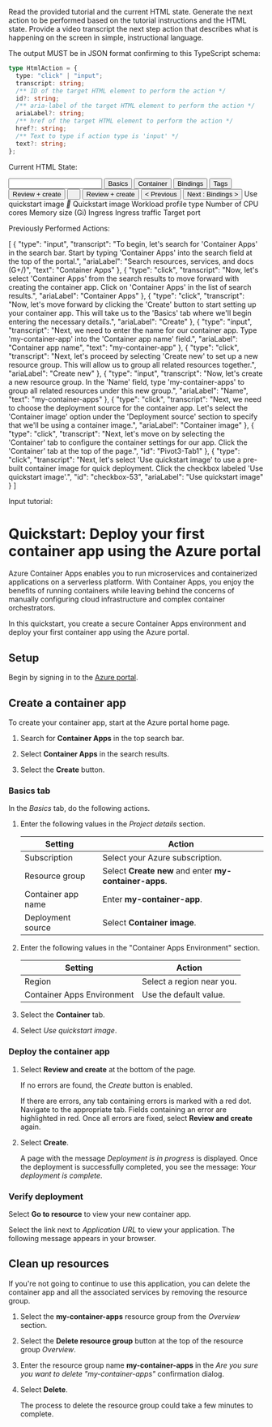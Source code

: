 
Read the provided tutorial and the current HTML state. Generate the next action to be performed based on the tutorial instructions and the HTML state. Provide a video transcript the next step action that describes what is happening on the screen in simple, instructional language.

The output MUST be in JSON format confirming to this TypeScript schema:

```typescript
type HtmlAction = {
  type: "click" | "input";
  transcript: string;
  /** ID of the target HTML element to perform the action */
  id?: string;
  /** aria-label of the target HTML element to perform the action */
  ariaLabel?: string;
  /** href of the target HTML element to perform the action */
  href?: string;
  /** Text to type if action type is 'input' */
  text?: string;
};
```

Current HTML State:

<input id="checkbox-53" aria-label="Use quickstart image">
<button id="Pivot3-Tab0"> Basics</button>
<button id="Pivot3-Tab1"> Container</button>
<button id="Pivot3-Tab2"> Bindings</button>
<button id="Pivot3-Tab3"> Tags</button>
<button id="Pivot3-Tab4"> Review + create</button>
<button><i></i></button>
<button><span id="id__131">Review + create</button>
<button><span id="id__134">&lt; Previous</button>
<button><span id="id__137">Next : Bindings &gt;</button>
<label id="label50" aria-label="Use quickstart image">Use quickstart image</label>
<label><i></i></label>
<label id="label678" aria-label="Quickstart image">Quickstart image</label>
<label id="label682" aria-label="Workload profile type">Workload profile type</label>
<label id="label685" aria-label="Number of CPU cores">Number of CPU cores</label>
<label id="label688" aria-label="Memory size (Gi)">Memory size (Gi)</label>
<label id="label691" aria-label="Ingress">Ingress</label>
<label id="label694" aria-label="Ingress traffic">Ingress traffic</label>
<label id="label697" aria-label="Target port">Target port</label>


Previously Performed Actions:

[
    {
        "type": "input",
        "transcript": "To begin, let's search for 'Container Apps' in the search bar. Start by typing 'Container Apps' into the search field at the top of the portal.",
        "ariaLabel": "Search resources, services, and docs (G+/)",
        "text": "Container Apps"
    },
    {
        "type": "click",
        "transcript": "Now, let's select 'Container Apps' from the search results to move forward with creating the container app. Click on 'Container Apps' in the list of search results.",
        "ariaLabel": "Container Apps"
    },
    {
        "type": "click",
        "transcript": "Now, let's move forward by clicking the 'Create' button to start setting up your container app. This will take us to the 'Basics' tab where we'll begin entering the necessary details.",
        "ariaLabel": "Create"
    },
    {
        "type": "input",
        "transcript": "Next, we need to enter the name for our container app. Type 'my-container-app' into the 'Container app name' field.",
        "ariaLabel": "Container app name",
        "text": "my-container-app"
    },
    {
        "type": "click",
        "transcript": "Next, let's proceed by selecting 'Create new' to set up a new resource group. This will allow us to group all related resources together.",
        "ariaLabel": "Create new"
    },
    {
        "type": "input",
        "transcript": "Now, let's create a new resource group. In the 'Name' field, type 'my-container-apps' to group all related resources under this new group.",
        "ariaLabel": "Name",
        "text": "my-container-apps"
    },
    {
        "type": "click",
        "transcript": "Next, we need to choose the deployment source for the container app. Let's select the 'Container image' option under the 'Deployment source' section to specify that we'll be using a container image.",
        "ariaLabel": "Container image"
    },
    {
        "type": "click",
        "transcript": "Next, let's move on by selecting the 'Container' tab to configure the container settings for our app. Click the 'Container' tab at the top of the page.",
        "id": "Pivot3-Tab1"
    },
    {
        "type": "click",
        "transcript": "Next, let's select 'Use quickstart image' to use a pre-built container image for quick deployment. Click the checkbox labeled 'Use quickstart image'.",
        "id": "checkbox-53",
        "ariaLabel": "Use quickstart image"
    }
]

Input tutorial:


# Quickstart: Deploy your first container app using the Azure portal

Azure Container Apps enables you to run microservices and containerized applications on a serverless platform. With Container Apps, you enjoy the benefits of running containers while leaving behind the concerns of manually configuring cloud infrastructure and complex container orchestrators.

In this quickstart, you create a secure Container Apps environment and deploy your first container app using the Azure portal.

## Setup

Begin by signing in to the [Azure portal](https://portal.azure.com).

## Create a container app

To create your container app, start at the Azure portal home page.

1. Search for **Container Apps** in the top search bar.

1. Select **Container Apps** in the search results.

1. Select the **Create** button.

### Basics tab

In the _Basics_ tab, do the following actions.

1. Enter the following values in the _Project details_ section.

   | Setting            | Action                                                 |
   | ------------------ | ------------------------------------------------------ |
   | Subscription       | Select your Azure subscription.                        |
   | Resource group     | Select **Create new** and enter **my-container-apps**. |
   | Container app name | Enter **my-container-app**.                            |
   | Deployment source  | Select **Container image**.                            |

1. Enter the following values in the "Container Apps Environment" section.

   | Setting                    | Action                    |
   | -------------------------- | ------------------------- |
   | Region                     | Select a region near you. |
   | Container Apps Environment | Use the default value.    |

1. Select the **Container** tab.

1. Select _Use quickstart image_.

### Deploy the container app

1. Select **Review and create** at the bottom of the page.

   If no errors are found, the _Create_ button is enabled.

   If there are errors, any tab containing errors is marked with a red dot. Navigate to the appropriate tab. Fields containing an error are highlighted in red. Once all errors are fixed, select **Review and create** again.

1. Select **Create**.

   A page with the message _Deployment is in progress_ is displayed. Once the deployment is successfully completed, you see the message: _Your deployment is complete_.

### Verify deployment

Select **Go to resource** to view your new container app.

Select the link next to _Application URL_ to view your application. The following message appears in your browser.

## Clean up resources

If you're not going to continue to use this application, you can delete the container app and all the associated services by removing the resource group.

1. Select the **my-container-apps** resource group from the _Overview_ section.
1. Select the **Delete resource group** button at the top of the resource group _Overview_.
1. Enter the resource group name **my-container-apps** in the _Are you sure you want to delete "my-container-apps"_ confirmation dialog.
1. Select **Delete**.

   The process to delete the resource group could take a few minutes to complete.